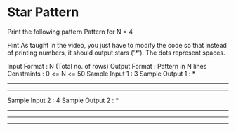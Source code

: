 # Star Pattern

Print the following pattern
Pattern for N = 4



Hint
As taught in the video, you just have to modify the code so that instead of printing numbers, it should output stars ('*').
The dots represent spaces.



Input Format :
N (Total no. of rows)
Output Format :
Pattern in N lines
Constraints :
0 <= N <= 50
Sample Input 1 :
3
Sample Output 1 :
   *
  *** 
 *****
Sample Input 2 :
4
Sample Output 2 :
    *
   *** 
  *****
 *******